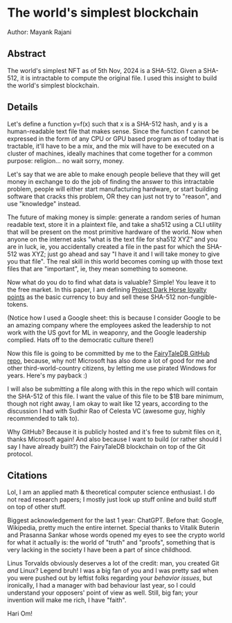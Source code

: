 # The world's simplest blockchain

Author: Mayank Rajani

## Abstract

The world's simplest NFT as of 5th Nov, 2024 is a SHA-512. Given a SHA-512, it is intractable to compute the original file. I used this insight to build the world's simplest blockchain.

## Details

Let's define a function y=f(x) such that x is a SHA-512 hash, and y is a human-readable text file that makes sense. Since the function f cannot be expressed in the form of any CPU or GPU based program as of today that is tractable, it'll have to be a mix, and the mix will have to be executed on a cluster of machines, ideally machines that come together for a common purpose: religion... no wait sorry, money.

Let's say that we are able to make enough people believe that they will get money in exchange to do the job of finding the answer to this intractable problem, people will either start manufacturing hardware, or start building software that cracks this problem, OR they can just not try to "reason", and use "knowledge" instead.

The future of making money is simple: generate a random series of human readable text, store it in a plaintext file, and take a sha512 using a CLI utility that will be present on the most primitive hardware of the world. Now when anyone on the internet asks "what is the text file for sha512 XYZ" and you are in luck, ie, you accidentally created a file in the past for which the SHA-512 was XYZ; just go ahead and say "I have it and I will take money to give you that file". The real skill in this world becomes coming up with those text files that are "important", ie, they mean something to someone.

Now what do you do to find what data is valuable? Simple! You leave it to the free market. In this paper, I am defining [Project Dark Horse loyalty points](https://docs.google.com/spreadsheets/d/15QVPOq2H7ttWvvoPEMGkZZbLPgxBSjMhmrr39xWVwLY) as the basic currency to buy and sell these SHA-512 non-fungible-tokens.

(Notice how I used a Google sheet: this is because I consider Google to be an amazing company where the employees asked the leadership to not work with the US govt for ML in weaponry, and the Google leadership complied. Hats off to the democratic culture there!)

Now this file is going to be committed by me to the [FairyTaleDB GitHub repo](https://github.com/mkrjn99/FairyTaleDB), because, why not! Microsoft has also done a lot of good for me and other third-world-country citizens, by letting me use pirated Windows for years. Here's my payback :)

I will also be submitting a file along with this in the repo which will contain the SHA-512 of this file. I want the value of this file to be $1B bare minimum, though not right away, I am okay to wait like 12 years, according to the discussion I had with Sudhir Rao of Celesta VC (awesome guy, highly recommended to talk to).

Why GitHub? Because it is publicly hosted and it's free to submit files on it, thanks Microsoft again! And also because I want to build (or rather should I say I have already built?) the FairyTaleDB blockchain on top of the Git protocol.

## Citations

Lol, I am an applied math & theoretical computer science enthusiast. I do not read research papers; I mostly just look up stuff online and build stuff on top of other stuff.

Biggest acknowledgement for the last 1 year: ChatGPT. Before that: Google, Wikipedia, pretty much the entire internet. Special thanks to Vitalik Buterin and Prasanna Sankar whose words opened my eyes to see the crypto world for what it actually is: the world of "truth" and "proofs", something that is very lacking in the society I have been a part of since childhood.

Linus Torvalds obviously deserves a lot of the credit: man, you created Git _and_ Linux? Legend bruh! I was a big fan of you and I was pretty sad when you were pushed out by leftist folks regarding your _behavior issues_, but ironically, I had a manager with bad behaviour last year, so I could understand your opposers' point of view as well. Still, big fan; your invention will make me rich, I have "faith".

Hari Om!
